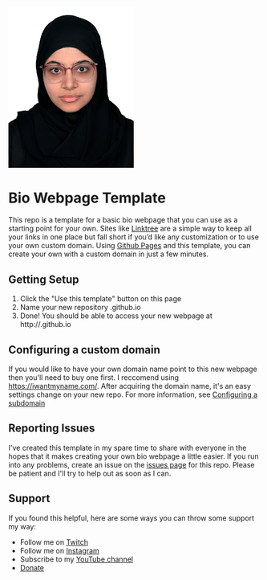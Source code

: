 <img width="250" src="assets/Fatima Kashwani Photo.jpg"> 

# Bio Webpage Template
This repo is a template for a basic bio webpage that you can use as a starting
point for your own. Sites like [Linktree](https://linktr.ee/) are a simple way to keep all your links
in one place but fall short if you’d like any customization or to use your
own custom domain. Using [Github Pages](https://pages.github.com/) and this
template, you can create your own with a custom domain in just a few minutes.

## Getting Setup
1. Click the "Use this template" button on this page
2. Name your new repository <your-username>.github.io
3. Done! You should be able to access your new webpage at http://<your-username>.github.io

## Configuring a custom domain
If you would like to have your own domain name point to this new webpage then
you'll need to buy one first. I reccomend using https://iwantmyname.com/. After
acquiring the domain name, it's an easy settings change on your new repo. For
more information, see [Configuring a subdomain](https://help.github.com/en/github/working-with-github-pages/managing-a-custom-domain-for-your-github-pages-site#configuring-a-subdomain)

## Reporting Issues
I've created this template in my spare time to share with everyone in the hopes
that it makes creating your own bio webpage a little easier. If you run into
any problems, create an issue on the [issues page](https://github.com/JZimz/bio-template/issues) for this repo.
Please be patient and I'll try to help out as soon as I can.

## Support
If you found this helpful, here are some ways you can throw some support my way:
- Follow me on [Twitch](https://www.twitch.tv/jzimz)
- Follow me on [Instagram](https://www.instagram.com/jzimz.tv/)
- Subscribe to my [YouTube channel](https://www.youtube.com/channel/UCxyaFKlRSXJ-D0-UICa6W3g)
- [Donate](https://streamelements.com/jzimz/tip)
